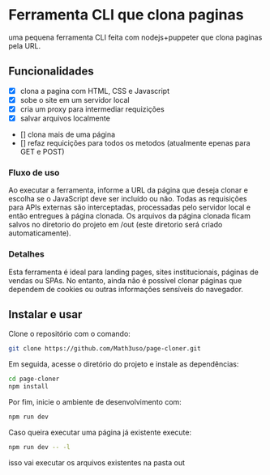 # Ferramenta CLI que clona paginas

uma pequena ferramenta CLI feita com nodejs+puppeter que clona paginas pela URL.

## Funcionalidades

- [x] clona a pagina com HTML, CSS e Javascript
- [x] sobe o site em um servidor local
- [x] cria um proxy para intermediar requizições
- [x] salvar arquivos localmente
- [] clona mais de uma página
- [] refaz requicições para todos os metodos (atualmente epenas para GET e POST)


### Fluxo de uso
Ao executar a ferramenta, informe a URL da página que deseja clonar e escolha se o JavaScript deve ser incluído ou não. Todas as requisições para APIs externas são interceptadas, processadas pelo servidor local e então entregues à página clonada. Os arquivos da página clonada ficam salvos no diretorio do projeto em /out (este diretorio será criado automaticamente).

### Detalhes
Esta ferramenta é ideal para landing pages, sites institucionais, páginas de vendas ou SPAs. No entanto, ainda não é possível clonar páginas que dependem de cookies ou outras informações sensíveis do navegador.

## Instalar e usar
Clone o repositório com o comando: 
```bash 
git clone https://github.com/Math3uso/page-cloner.git
``` 
Em seguida, acesse o diretório do projeto e instale as dependências:
```bash
cd page-cloner
npm install
```
Por fim, inicie o ambiente de desenvolvimento com:
```bash
npm run dev
```
Caso queira executar uma página já existente execute:
```bash
npm run dev -- -l
```
isso vai executar os arquivos existentes na pasta out
